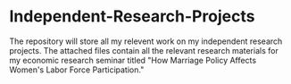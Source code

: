 # Independent-Research-Projects
The repository will store all my relevent work on my independent research projects.
The attached files contain all the relevant research materials for my economic research seminar titled "How Marriage Policy Affects Women's Labor Force Participation."
